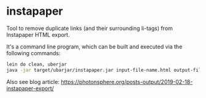 # instapaper
Tool to remove duplicate links (and their surrounding li-tags) from Instapaper HTML export.

It's a command line program, which can be built and executed via the following commands:

```sh
lein do clean, uberjar
java -jar target/ubarjar/instapaper.jar input-file-name.html output-file-name.html
```

Also see blog article: https://photonsphere.org/posts-output/2019-02-18-instapaper-export/
